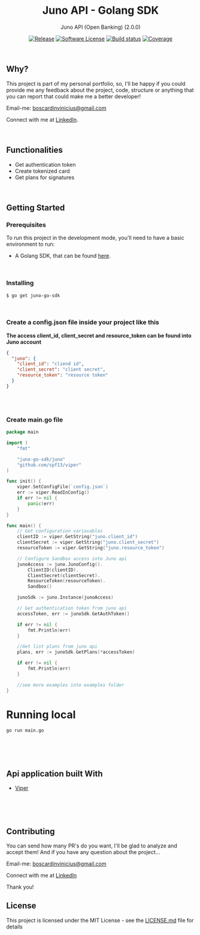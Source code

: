<p align="center">
  <h1 align="center">Juno API - Golang SDK</h1>
  <p align="center">Juno API (Open Banking) (2.0.0) </p>
  <p align="center">
    <a href="https://github.com/booscaaa/juno-go-sdk/releases/latest"><img alt="Release" src="https://img.shields.io/github/v/release/booscaaa/juno-go-sdk.svg?style=for-the-badge"></a>
    <a href="/LICENSE"><img alt="Software License" src="https://img.shields.io/badge/license-MIT-red.svg?style=for-the-badge"></a>
    <a href="https://github.com/booscaaa/juno-go-sdk/actions/workflows/test.yaml?query=workflow%3ATest"><img alt="Build status" src="https://img.shields.io/github/workflow/status/booscaaa/juno-go-sdk/Deploy?style=for-the-badge"></a>
    <a href="https://codecov.io/gh/booscaaa/juno-go-sdk"><img alt="Coverage" src="https://img.shields.io/codecov/c/github/booscaaa/juno-go-sdk/master.svg?style=for-the-badge"></a>
  </p>
</p>

<br>

## Why?

This project is part of my personal portfolio, so, I'll be happy if you could provide me any feedback about the project, code, structure or anything that you can report that could make me a better developer!

Email-me: boscardinvinicius@gmail.com

Connect with me at [LinkedIn](https://www.linkedin.com/in/booscaaa/).

<br>

## Functionalities

- Get authentication token
- Create tokenized card
- Get plans for signatures

<br>

## Getting Started

### Prerequisites

To run this project in the development mode, you'll need to have a basic environment to run:

- A Golang SDK, that can be found [here](https://golang.org/).

<br>

### Installing

```bash
$ go get juno-go-sdk
```

<br>

### Create a config.json file inside your project like this
**The access client_id, client_secret and resource_token can be found into Juno account**
```json
{
  "juno": {
    "client_id": "cliend id",
    "client_secret": "client secret",
    "resource_token": "resource token"
  }
}
```
<br>
<br>

### Create main.go file
```go
package main

import (
    "fmt"

    "juno-go-sdk/juno"
    "github.com/spf13/viper"
)

func init() {
    viper.SetConfigFile(`config.json`)
    err := viper.ReadInConfig()
    if err != nil {
        panic(err)
    }
}

func main() {
    // Get configuration variavables
    clientID := viper.GetString("juno.client_id")
    clientSecret := viper.GetString("juno.client_secret")
    resourceToken := viper.GetString("juno.resource_token")

    // Configure Sandbox access into Juno api
    junoAccess := juno.JunoConfig().
        ClientID(clientID).
        ClientSecret(clientSecret).
        ResourceToken(resourceToken).
        Sandbox()

    junoSdk := juno.Instance(junoAccess)

    // Get authentication token from juno api
    accessToken, err := junoSdk.GetAuthToken()

    if err != nil {
        fmt.Println(err)
    }

    //Get list plans from juno api
    plans, err := junoSdk.GetPlans(*accessToken)

    if err != nil {
        fmt.Println(err)
    }

    //see more examples into examples folder
}
```

# Running local

```bash
go run main.go
```


<br>
<br>
<br>


## Api application built With

- [Viper](https://github.com/spf13/viper)

<br>
<br>
<br>

## Contributing

You can send how many PR's do you want, I'll be glad to analyze and accept them! And if you have any question about the project...

Email-me: boscardinvinicius@gmail.com

Connect with me at [LinkedIn](https://www.linkedin.com/in/booscaaa/)

Thank you!

## License

This project is licensed under the MIT License - see the [LICENSE.md](juno-go-sdk/blob/master/LICENSE) file for details